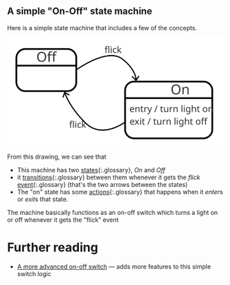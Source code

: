 ## A simple "On-Off" state machine

Here is a simple state machine that includes a few of the concepts.

![A simple state machine](on-off.svg)

From this drawing, we can see that 

* This machine has two [states](glossary/state.html){:.glossary}, *On* and *Off*
* it [transitions](glossary/transition.html){:.glossary} between them whenever it gets the _flick_ [event](glossary/event.html){:.glossary} (that's the two arrows between the states)
* The "on" state has some [actions](glossary/action.html){:.glossary} that happens when it *enter*s or *exit*s that state.

The machine basically functions as an on-off switch which turns a light on or off whenever it gets the "flick" event

# Further reading

* [A more advanced on-off switch](on-off-statechart.html) — adds more features to this simple switch logic

